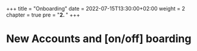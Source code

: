 +++
title = "Onboarding"
date = 2022-07-15T13:30:00+02:00
weight = 2
chapter = true
pre = "<b>2. </b>"
+++

# New Accounts and [on/off] boarding